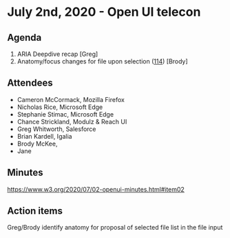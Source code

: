 # July 2nd, 2020 - Open UI telecon

## Agenda

1. ARIA Deepdive recap [Greg]
2. Anatomy/focus changes for file upon selection ([114](https://github.com/WICG/open-ui/issues/114#issuecomment-651418262)) [Brody]

## Attendees
* Cameron McCormack, Mozilla Firefox
* Nicholas Rice, Microsoft Edge
* Stephanie Stimac, Microsoft Edge
* Chance Strickland, Modulz & Reach UI
* Greg Whitworth, Salesforce
* Brian Kardell, Igalia
* Brody McKee, 
* Jane

## Minutes
https://www.w3.org/2020/07/02-openui-minutes.html#item02

## Action items
Greg/Brody identify anatomy for proposal of selected file list in the file input
